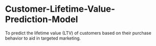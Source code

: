 # Customer-Lifetime-Value-Prediction-Model
To predict the lifetime value (LTV) of customers based on their purchase behavior to aid in targeted marketing.
